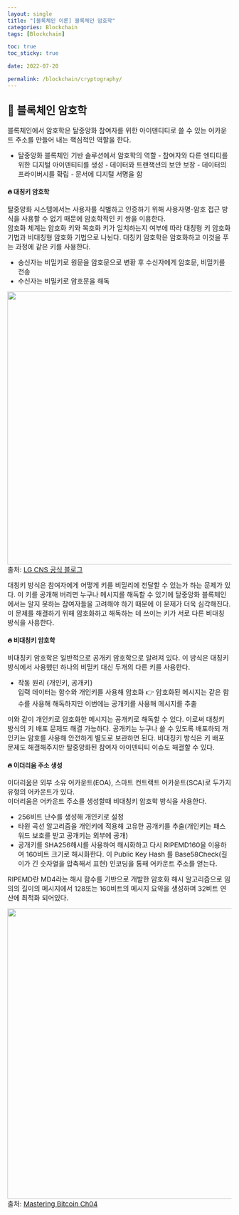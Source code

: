```yaml
---
layout: single
title: "[블록체인 이론] 블록체인 암호학"
categories: Blockchain
tags: [Blockchain]

toc: true
toc_sticky: true

date: 2022-07-20

permalink: /blockchain/cryptography/
---
```


## <span style="font-size:1.125em;">🚀 블록체인 암호학</span>

<span style="font-size:15px;">
블록체인에서 암호학은 탈중앙화 참여자를 위한 아이덴티티로 쓸 수 있는 어카운트 주소를 만들어 내는 핵심적인 역할을 한다.<br>
</span>

- <span style="font-size:15px;">
  탈중앙화 블록체인 기반 솔루션에서 암호학의 역할
  </span>
  - <span style="font-size:15px;">
    참여자와 다른 엔티티를 위한 디지털 아이덴티티를 생성  
    </span>
  - <span style="font-size:15px;">
    데이터와 트랜잭션의 보안 보장
    </span>
  - <span style="font-size:15px;">
    데이터의 프라이버시를 확립
    </span>
  - <span style="font-size:15px;">
    문서에 디지털 서명을 함
    </span>

#### <span style="font-size:1em;">🔥 대칭키 암호학</span>

<span style="font-size:15px;">
탈중앙화 시스템에서는 사용자를 식별하고 인증하기 위해 사용자명-암호 접근 방식을 사용할 수 없기 때문에 암호학적인 키 쌍을 이용한다.<br>
암호화 체계는 암호화 키와 복호화 키가 일치하는지 여부에 따라 대칭형 키 암호화 기법과 비대칭형 암호화 기법으로 나뉜다.
</span>

<span style="font-size:15px;">
대칭키 암호학은 암호화하고 이것을 푸는 과정에 같은 키를 사용한다.
</span> 

- <span style="font-size:15px;">
  송신자는 비밀키로 원문을 암호문으로 변환 후 수신자에게 암호문, 비밀키를 전송
  </span>
- <span style="font-size:15px;">
  수신자는 비밀키로 암호문을 해독
  </span>

<img width="613" src="https://user-images.githubusercontent.com/102231167/174424399-5b9751f4-8391-4754-a61d-8eb0834b9887.png"><br>
<span style="font-size:15px;">
출처: <a href="https://blog.lgcns.com/1230">LG CNS 공식 블로그</a>
</span> 


<span style="font-size:15px;">
대칭키 방식은 참여자에게 어떻게 키를 비밀리에 전달할 수 있는가 하는 문제가 있다. 이 키를 공개해 버리면 누구나 메시지를 해독할 수 있기에 탈중앙화 블록체인에서는 알지 못하는 참여자들을 고려해야 하기 때문에 이 문제가 더욱 심각해진다. 이 문제를 해결하기 위해 암호화하고 해독하는 데 쓰이는 키가 서로 다른 비대칭 방식을 사용한다.
</span> 

#### <span style="font-size:1em;">🔥 비대칭키 암호학</span>

<span style="font-size:15px;">
비대칭키 암호학은 일반적으로 공개키 암호학으로 알려져 있다. 이 방식은 대칭키 방식에서 사용했던 하나의 비밀키 대신 두개의 다른 키를 사용한다.
</span> 

- <span style="font-size:15px;">
  작동 원리 {개인키, 공개키}<br>
  입력 데이터는 함수와 개인키를 사용해 암호화 👉 암호화된 메시지는 같은 함수를 사용해 해독하지만 이번에는 공개키를 사용해 메시지를 추출
  </span>

<span style="font-size:15px;">
이와 같이 개인키로 암호화한 메시지는 공개키로 해독할 수 있다. 이로써 대칭키 방식의 키 배포 문제도 해결 가능하다. 공개키는 누구나 쓸 수 있도록 배포하되 개인키는 암호를 사용해 안전하게 별도로 보관하면 된다. 비대칭키 방식은 키 배포 문제도 해결해주지만 탈중앙화된 참여자 아이덴티티 이슈도 해결할 수 있다.
</span>

#### <span style="font-size:1em;">🔥 이더리움 주소 생성</span>

<span style="font-size:15px;">
이더리움은 외부 소유 어카운트(EOA), 스마트 컨트랙트 어카운트(SCA)로 두가지 유형의 어카운트가 있다.<br>
이더리움은 어카운트 주소를 생성할때 비대칭키 암호학 방식을 사용한다.
</span> 

- <span style="font-size:15px;">
  256비트 난수를 생성해 개인키로 설정
  </span>
- <span style="font-size:15px;">
  타원 곡선 알고리즘을 개인키에 적용해 고유한 공개키를 추출(개인키는 패스워드 보호를 받고 공개키는 외부에 공개)
  </span>
- <span style="font-size:15px;">
   공개키를 SHA256해시를 사용하여 해시화하고 다시 RIPEMD160을 이용하여 160비트 크기로 해시화한다. 이 Public Key Hash 를 Base58Check(길이가 긴 숫자열을 압축해서 표현) 인코딩을 통해 어카운트 주소를 얻는다.
  </span>

<span style="font-size:15px;">
RIPEMD란 MD4라는 해시 함수를 기반으로 개발한 암호화 해시 알고리즘으로 임의의 길이의 메시지에서 128또는 160비트의 메시지 요약을 생성하며 32비트 연산에 최적화 되어있다.
</span> 

<img width="652" src="https://user-images.githubusercontent.com/102231167/174425607-94359693-ddee-4895-be4b-f0f99fd475cc.png"><br>
<span style="font-size:15px;">
출처: <a href="https://github.com/AhnSungJoo/bitcoinbook/blob/develop/ch04.asciidoc">Mastering Bitcoin Ch04</a>
</span> 


